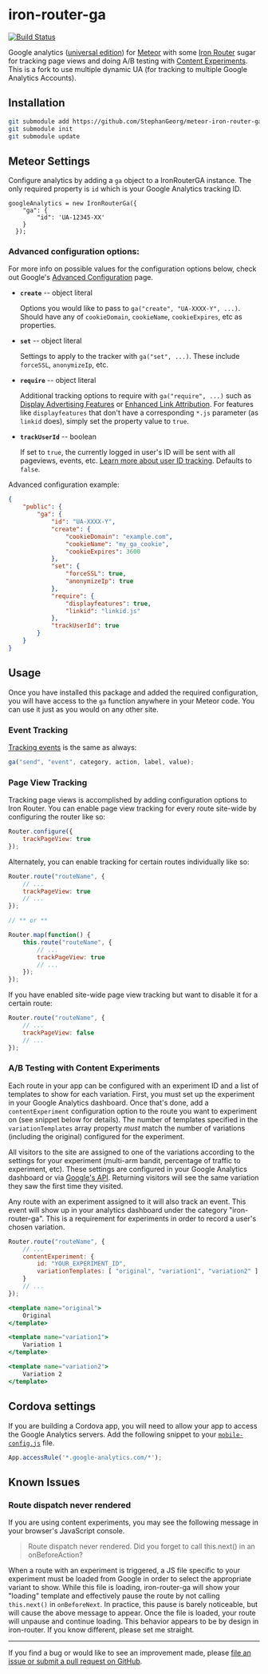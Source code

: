 # iron-router-ga

[![Build Status](https://travis-ci.org/reywood/meteor-iron-router-ga.svg?branch=master)](https://travis-ci.org/reywood/meteor-iron-router-ga)

Google analytics ([universal edition](https://support.google.com/analytics/answer/2790010?hl=en)) for [Meteor](https://www.meteor.com/) with some [Iron Router](https://github.com/EventedMind/iron-router) sugar for tracking page views and doing A/B testing with [Content Experiments](https://developers.google.com/analytics/devguides/platform/experiments). This is a fork to use multiple dynamic UA (for tracking to multiple Google Analytics Accounts).


## Installation

```sh
git submodule add https://github.com/StephanGeorg/meteor-iron-router-ga.git packages/meteor-iron-router-ga
git submodule init
git submodule update
```


## Meteor Settings

Configure analytics by adding a `ga` object to a IronRouterGA instance. The only required property is `id` which is your Google Analytics tracking ID.

```
googleAnalytics = new IronRouterGa({
    "ga": {
        "id": 'UA-12345-XX'
    }
  });
```

### Advanced configuration options:

For more info on possible values for the configuration options below, check out Google's [Advanced Configuration](https://developers.google.com/analytics/devguides/collection/analyticsjs/advanced) page.

* **`create`** -- object literal

    Options you would like to pass to `ga("create", "UA-XXXX-Y", ...)`. Should have any of `cookieDomain`, `cookieName`, `cookieExpires`, etc as properties.

* **`set`** -- object literal

    Settings to apply to the tracker with `ga("set", ...)`. These include `forceSSL`, `anonymizeIp`, etc.

* **`require`** -- object literal

    Additional tracking options to require with `ga("require", ...)` such as [Display Advertising Features](https://developers.google.com/analytics/devguides/collection/analyticsjs/display-features) or [Enhanced Link Attribution](https://support.google.com/analytics/answer/2558867). For features like `displayfeatures` that don't have a corresponding `*.js` parameter (as `linkid` does), simply set the property value to `true`.

* **`trackUserId`** -- boolean

    If set to `true`, the currently logged in user's ID will be sent with all pageviews, events, etc. [Learn more about user ID tracking](https://support.google.com/analytics/answer/3123662?hl=en). Defaults to `false`.

Advanced configuration example:

```json
{
    "public": {
        "ga": {
            "id": "UA-XXXX-Y",
            "create": {
                "cookieDomain": "example.com",
                "cookieName": "my_ga_cookie",
                "cookieExpires": 3600
            },
            "set": {
                "forceSSL": true,
                "anonymizeIp": true
            },
            "require": {
                "displayfeatures": true,
                "linkid": "linkid.js"
            },
            "trackUserId": true
        }
    }
}
```


## Usage

Once you have installed this package and added the required configuration, you will have access to the `ga` function anywhere in your Meteor code. You can use it just as you would on any other site.

### Event Tracking

[Tracking events](https://developers.google.com/analytics/devguides/collection/analyticsjs/events) is the same as always:

```javascript
ga("send", "event", category, action, label, value);
```

### Page View Tracking

Tracking page views is accomplished by adding configuration options to Iron Router. You can enable page view tracking for every route site-wide by configuring the router like so:

```javascript
Router.configure({
    trackPageView: true
});
```

Alternately, you can enable tracking for certain routes individually like so:

```javascript
Router.route("routeName", {
    // ...
    trackPageView: true
    // ...
});

// ** or **

Router.map(function() {
    this.route("routeName", {
        // ...
        trackPageView: true
        // ...
    });
});
```

If you have enabled site-wide page view tracking but want to disable it for a certain route:

```javascript
Router.route("routeName", {
    // ...
    trackPageView: false
    // ...
});
```

### A/B Testing with Content Experiments

Each route in your app can be configured with an experiment ID and a list of templates to show for each variation. First, you must set up the experiment in your Google Analytics dashboard. Once that's done, add a `contentExperiment` configuration option to the route you want to experiment on (see snippet below for details). The number of templates specified in the `variationTemplates` array property *must* match the number of variations (including the original) configured for the experiment.

All visitors to the site are assigned to one of the variations according to the settings for your experiment (multi-arm bandit, percentage of traffic to experiment, etc). These settings are configured in your Google Analytics dashboard or via [Google's API](https://developers.google.com/analytics/devguides/config/mgmt/v3/mgmtExperimentsGuide). Returning visitors will see the same variation they saw the first time they visited.

Any route with an experiment assigned to it will also track an event. This event will show up in your analytics dashboard under the category "iron-router-ga". This is a requirement for experiments in order to record a user's chosen variation.

```javascript
Router.route("routeName", {
    // ...
    contentExperiment: {
        id: "YOUR_EXPERIMENT_ID",
        variationTemplates: [ "original", "variation1", "variation2" ]
    }
    // ...
});
```

```handlebars
<template name="original">
    Original
</template>

<template name="variation1">
    Variation 1
</template>

<template name="variation2">
    Variation 2
</template>
```


## Cordova settings

If you are building a Cordova app, you will need to allow your app to access the Google Analytics servers. Add the following snippet to your [`mobile-config.js`](https://docs.meteor.com/#/full/mobileconfigjs) file.

```javascript
App.accessRule('*.google-analytics.com/*');
```


## Known Issues

### Route dispatch never rendered

If you are using content experiments, you may see the following message in your browser's JavaScript console.

> Route dispatch never rendered. Did you forget to call this.next() in an onBeforeAction?

When a route with an experiment is triggered, a JS file specific to your experiment must be loaded from Google in order to select the appropriate variant to show. While this file is loading, iron-router-ga will show your "loading" template and effectively pause the route by not calling `this.next()` in `onBeforeNext`. In practice, this pause is barely noticeable, but will cause the above message to appear. Once the file is loaded, your route will unpause and continue loading. This behavior appears to be by design in iron-router. If you know different, please set me straight.

--------------------------------------------------------

If you find a bug or would like to see an improvement made, please [file an issue or submit a pull request on GitHub](https://github.com/reywood/meteor-iron-router-ga/issues).
